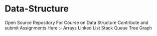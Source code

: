 # Data-Structure
Open Source Repository For Course on Data Structure 
Contribute and submit Assignments Here :-
Arrays
Linked List
Stack 
Queue
Tree
Graph
